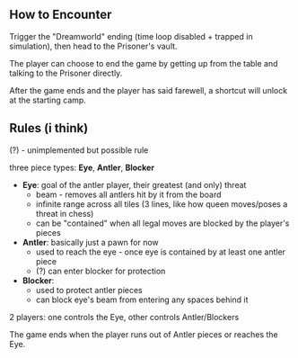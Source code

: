 ## How to Encounter
Trigger the "Dreamworld" ending (time loop disabled + trapped in simulation), then head to the Prisoner's vault.

The player can choose to end the game by getting up from the table and talking to the Prisoner directly.

After the game ends and the player has said farewell, a shortcut will unlock at the starting camp.

## Rules (i think)
(?) - unimplemented but possible rule

three piece types: **Eye**, **Antler**, **Blocker**
- **Eye**: goal of the antler player, their greatest (and only) threat
    - beam - removes all antlers hit by it from the board
    - infinite range across all tiles (3 lines, like how queen moves/poses a threat in chess)
    - can be "contained" when all legal moves are blocked by the player's pieces
- **Antler**: basically just a pawn for now
    - used to reach the eye - once eye is contained by at least one antler piece
    - (?) can enter blocker for protection
- **Blocker**:
    - used to protect antler pieces
    - can block eye's beam from entering any spaces behind it

2 players: one controls the Eye, other controls Antler/Blockers

The game ends when the player runs out of Antler pieces or reaches the Eye.

